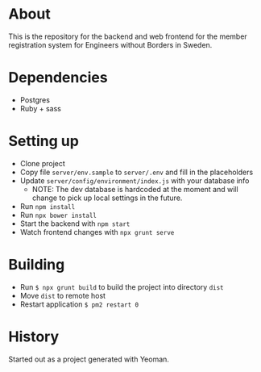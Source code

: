 # About
This is the repository for the backend and web frontend for the member registration system for Engineers without Borders in Sweden.

# Dependencies
* Postgres
* Ruby + sass

# Setting up
* Clone project
* Copy file `server/env.sample` to `server/.env` and fill in the placeholders
* Update `server/config/environment/index.js` with your database info
    * NOTE: The dev database is hardcoded at the moment and will change to pick up local settings in the future.
* Run `npm install`
* Run `npx bower install`
* Start the backend with `npm start`
* Watch frontend changes with `npx grunt serve`

# Building
* Run `$ npx grunt build` to build the project into directory `dist`
* Move `dist` to remote host
* Restart application `$ pm2 restart 0`

# History
Started out as a project generated with Yeoman.
